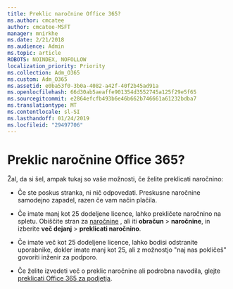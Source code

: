```yaml
---
title: Preklic naročnine Office 365?
ms.author: cmcatee
author: cmcatee-MSFT
manager: mnirkhe
ms.date: 2/21/2018
ms.audience: Admin
ms.topic: article
ROBOTS: NOINDEX, NOFOLLOW
localization_priority: Priority
ms.collection: Adm_O365
ms.custom: Adm_O365
ms.assetid: e0ba53f0-3b0a-4082-a42f-40f2b45ad91a
ms.openlocfilehash: 66d30ab5aeaffe901354d3552745a125f29e5f65
ms.sourcegitcommit: e2864efcfb493b6e46b662b746661a61232bdba7
ms.translationtype: MT
ms.contentlocale: sl-SI
ms.lasthandoff: 01/24/2019
ms.locfileid: "29497706"
---
```

# <a name="canceling-your-office-365-subscription"></a>Preklic naročnine Office 365?

Žal, da si šel, ampak tukaj so vaše možnosti, če želite preklicati naročnino:
  
- Če ste poskus stranka, ni nič odpovedati. Preskusne naročnine samodejno zapadel, razen če vam način plačila.
    
- Če imate manj kot 25 dodeljene licence, lahko prekličete naročnino na spletu. Obiščite stran za [naročnine](https://go.microsoft.com/fwlink/p/?linkid=842054) , ali iti **obračun** \> **naročnine**, in izberite **več dejanj** \> **preklicati naročnino**.
    
- Če imate več kot 25 dodeljene licence, lahko bodisi odstranite uporabnike, dokler imate manj kot 25, ali z možnostjo "naj nas pokličeš" govoriti inženir za podporo.
    
- Če želite izvedeti več o preklic naročnine ali podrobna navodila, glejte [preklicati Office 365 za podjetja](https://support.office.com/article/b1bc0bef-4608-4601-813a-cdd9f746709a).
    

